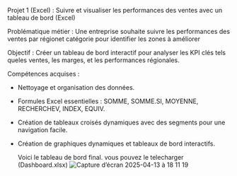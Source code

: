 Projet 1 (Excel) :
Suivre et visualiser les performances des ventes avec un tableau de bord (Excel)


Problématique métier :
Une entreprise souhaite suivre les performances des ventes par régionet catégorie pour identifier les zones à améliorer

Objectif :
Créer un tableau de bord interactif pour analyser les KPI clés tels queles ventes, les marges, et les performances régionales.


Compétences acquises : 
- Nettoyage et organisation des données.
- Formules Excel essentielles : SOMME, SOMME.SI, MOYENNE, RECHERCHEV, INDEX, EQUIV.
- Création de tableaux croisés dynamiques avec des segments pour une navigation facile.
- Création de graphiques dynamiques et tableaux de bord interactifs.

  Voici le tableau de bord final. vous pouvez le telecharger (Dashboard.xlsx)
![Capture d’écran 2025-04-13 à 18 11 19](https://github.com/user-attachments/assets/ddce17cc-cfdb-4d8b-b78b-798a58afd74e)
